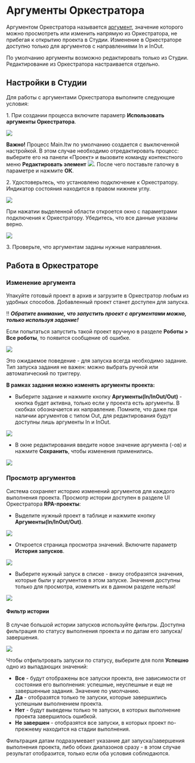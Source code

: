 # Аргументы Оркестратора

Аргументом Оркестратора называется [аргумент](https://docs.primo-rpa.ru/primo-rpa/primo-studio/process/variables#argumenty), значение которого можно просмотреть или изменить напрямую из Оркестратора, не прибегая к открытию проекта в Студии. Изменение в Оркестраторе доступно только для аргументов с направлениями In и InOut.

По умолчанию аргументы возможно редактировать только из Студии. Редактирование из Оркестратора настраивается отдельно.

## Настройки в Студии
Для работы с аргументами Оркестратора выполните следующие условия:

1\. При создании процесса включите параметр **Использовать аргументы Оркестратора**.

![](<../../.gitbook/assets/process-with-args-2.png>)

**Важно!** Процесс Main.ltw по умолчанию создается с выключенной настройкой. В этом случае необходимо отредактировать процесс: выберите его на панели «Проект» и вызовите команду контекстного меню **Редактировать элемент** ![](<../../.gitbook/assets/4 (1) (1) (2) (1) (1) (1) (1).png>). После чего поставьте галочку в параметре и нажмите **ОК**.

2\. Удостоверьтесь, что установлено подключение к Оркестратору. Индикатор состояния находится в правом нижнем углу.

![](<../../.gitbook/assets/is-orch-connect.png>)

При нажатии выделенной области откроется окно с параметрами подключения к Оркестратору. Убедитесь, что все данные указаны верно.

![](<../../.gitbook/assets/correct-orch-connect.png>)

3\. Проверьте, что аргументам заданы нужные направления. 

## Работа в Оркестраторе
### Изменение аргумента
Упакуйте готовый проект в архив и загрузите в Оркестратор любым из удобных способов. Добавленный проект станет доступен для запуска. 

:bangbang: ***Обратите внимание, что запустить проект с аргументами можно, только используя задание!*** 

Если попытаться запустить такой проект вручную в разделе **Роботы > Все роботы**, то появится сообщение об ошибке. 

![](<../../.gitbook/assets/error-for-project-args.png>) 

Это ожидаемое поведение - для запуска всегда необходимо задание. Тип запуска задания не важен: можно выбрать ручной или автоматический по триггеру.

**В рамках задания можно изменять аргументы проекта:**
* Выберите задание и нажмите кнопку **Аргументы(In/InOut/Out)** - кнопка будет активна, только если у проекта есть аргументы. В скобках обозначается их направление. Помните, что даже при наличии аргументов с типом Out, для редактирования будут доступны лишь аргументы In и InOut. 

![](<../../.gitbook/assets/task-for-args.png>) 

* В окне редактирования введите новое значение аргумента (-ов) и нажмите **Сохранить**, чтобы изменения применились.

![](<../../.gitbook/assets/editing-args.png>) 

### Просмотр аргументов

Система сохраняет историю изменений аргументов для каждого выполнения проекта. Просмотр истории доступен в разделе UI Оркестратора **RPA-проекты**:
* Выделите нужный проект в таблице и нажмите кнопку **Аргументы(In/InOut/Out)**. 

![](<../../.gitbook/assets/projects-button-args.png>) 

* Откроется страница просмотра значений. Включите параметр **История запусков**.

![](<../../.gitbook/assets/projects-args-history-parametr.png>) 

* Выберите нужный запуск в списке - внизу отобразятся значения, которые были у аргументов в этом запуске. Значения доступны только для просмотра, изменить их в данном разделе нельзя!

![](<../../.gitbook/assets/orch-args-run-history.png>) 

#### Фильтр истории

В случае большой истории запусков используйте фильтры. Доступна фильтрация по статусу выполнения проекта и по датам его запуска/завершения. 

![](<../../.gitbook/assets/filter.png>) 

Чтобы отфильтровать запуски по статусу, выберите для поля **Успешно** одно из выпадающих значений:
* **Все** - будут отображены все запуски проекта, вне зависимости от состояния его выполнения: успешные, неуспешные и еще не завершенные задания. Значение по умолчанию. 
* **Да** - отобразятся только те запуски, которые завершились успешным выполнением проекта.
* **Нет** - будут выведены только те запуски, в которых выполнение проекта завершилось ошибкой.
* **Не завершен** - отобразятся все запуски, в которых проект по-прежнему находится на стадии выполнения.

Фильтрация датам подразумевает указание дат запуска/завершения выполнения проекта, либо обоих диапазонов сразу - в этом случае результат отобразится, только если оба условия соблюдаются.




